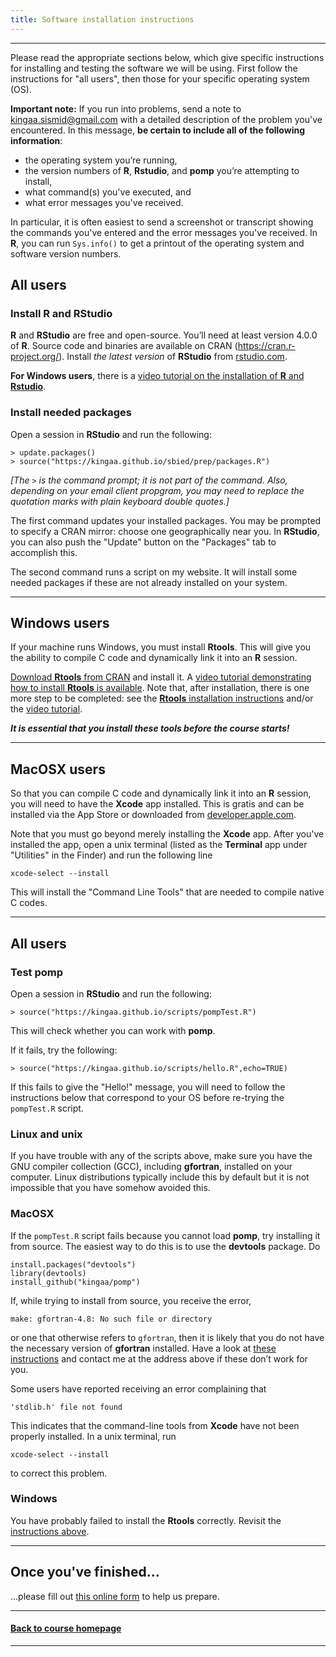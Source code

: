 ```yaml
---
title: Software installation instructions
---
```


<style type="text/css">
div .nb {
	background-color: #ffeca3;
	border-style: solid;
	border-width: 2;
	border-color: #00274c;
	padding: 1em;
}
hr {
	border-width: 3;
	border-color: #00274c;
}
</style>

------------------------------

Please read the appropriate sections below, which give specific instructions for installing and testing the software we will be using.
First follow the instructions for "all users", then those for your specific operating system (OS).

<div class="nb"> 

**Important note:** If you run into problems, send a note to kingaa.sismid@gmail.com with a detailed description of the problem you've encountered.
In this message, **be certain to include all of the following information**:

- the operating system you’re running,
- the version numbers of **R**, **Rstudio**, and **pomp** you’re attempting to install,
- what command(s) you've executed, and
- what error messages you've received.

In particular, it is often easiest to send a screenshot or transcript showing the commands you've entered and the error messages you've received.
In **R**, you can run `Sys.info()` to get a printout of the operating system and software version numbers.

</div>

## All users

### Install **R** and **RStudio**

**R** and **RStudio** are free and open-source.
You’ll need at least version 4.0.0 of **R**.
Source code and binaries are available on CRAN (https://cran.r-project.org/).
Install *the latest version* of **RStudio** from [rstudio.com](https://www.rstudio.com/products/rstudio/download/).

**For Windows users**, there is a [video tutorial on the installation of **R** and **Rstudio**](https://youtu.be/n6mnN3lGj4s).

### Install needed packages

Open a session in **RStudio** and run the following:

```
> update.packages()
> source("https://kingaa.github.io/sbied/prep/packages.R")
```

*[The `>` is the command prompt; it is not part of the command.
Also, depending on your email client propgram, you may need to replace the quotation marks with plain keyboard double quotes.]*

The first command updates your installed packages.
You may be prompted to specify a CRAN mirror:
choose one geographically near you.
In **RStudio**, you can also push the "Update" button on the "Packages" tab to accomplish this.

The second command runs a script on my website.
It will install some needed packages if these are not already installed on your system.

-------------------------------

## Windows users

If your machine runs Windows, you must install **Rtools**.
This will give you the ability to compile C code and dynamically link it into an **R** session.

[Download **Rtools** from CRAN](https://cran.r-project.org/bin/windows/Rtools/) and install it.
A [video tutorial demonstrating how to install **Rtools** is available](https://youtu.be/lmIhiT_QsPE).
Note that, after installation, there is one more step to be completed:
see the [**Rtools** installation instructions](https://cran.r-project.org/bin/windows/Rtools/) and/or the [video tutorial](https://youtu.be/lmIhiT_QsPE).

***It is essential that you install these tools before the course starts!***


-------------------------------

## MacOSX users

So that you can compile C code and dynamically link it into an **R** session, you will need to have the **Xcode** app installed.
This is gratis and can be installed via the App Store or downloaded from [developer.apple.com](https://developer.apple.com/download/).

Note that you must go beyond merely installing the **Xcode** app.
After you've installed the app, open a unix terminal (listed as the **Terminal** app under "Utilities" in the Finder) and run the following line
```
xcode-select --install
```
This will install the "Command Line Tools" that are needed to compile native C codes.

------------------------------------

## All users

### Test **pomp**

Open a session in **RStudio** and run the following:
```
> source("https://kingaa.github.io/scripts/pompTest.R")
```
This will check whether you can work with **pomp**.

If it fails, try the following:
```
> source("https://kingaa.github.io/scripts/hello.R",echo=TRUE)
```
If this fails to give the "Hello!" message, you will need to follow the instructions below that correspond to your OS before re-trying the `pompTest.R` script.

### Linux and unix

If you have trouble with any of the scripts above, make sure you have the GNU compiler collection (GCC), including **gfortran**, installed on your computer.
Linux distributions typically include this by default but it is not impossible that you have somehow avoided this.

### MacOSX

If the `pompTest.R` script fails because you cannot load **pomp**, try installing it from source.
The easiest way to do this is to use the **devtools** package.
Do
```
install.packages("devtools")
library(devtools)
install_github("kingaa/pomp")
```
If, while trying to install from source, you receive the error,
```
make: gfortran-4.8: No such file or directory
```
or one that otherwise refers to `gfortran`, then it is likely that you do not have the necessary version of **gfortran** installed.
Have a look at [these instructions](https://mac.r-project.org/tools/) and contact me at the address above if these don’t work for you.

Some users have reported receiving an error complaining that 
```
'stdlib.h' file not found
```
This indicates that the command-line tools from **Xcode** have not been properly installed.
In a unix terminal, run 
```
xcode-select --install
```
to correct this problem.

### Windows

You have probably failed to install the **Rtools** correctly.
Revisit the [instructions above](#windows-users).

---------------------------

## Once you've finished...

...please fill out [this online form](https://docs.google.com/forms/d/1mPYOdqjCS2V3E80uLww8IZxJIKuvnTmcaAcHJgQtO48) to help us prepare.

------------------------------

#### [Back to course homepage](../)

------------------------------
